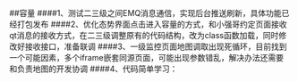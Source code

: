 ##容量
####1、测试二三级之间EMQ消息通信，实现后台推送刷新，具体功能已经打包发布
####2、优化态势界面点击进入容量的方式，和小强哥约定页面接收qt消息的接收方式，在二三级调整原有的代码结构，改为class函数加载，同时修改好接收接口，准备联调
####3、一级监控页面地图调取出现死循环，目前找到一个可能因素，多个iframe嵌套同源页面，可能出现参数错乱，解决办法还需要和负责地图的开发协调
####4、代码简单学习：